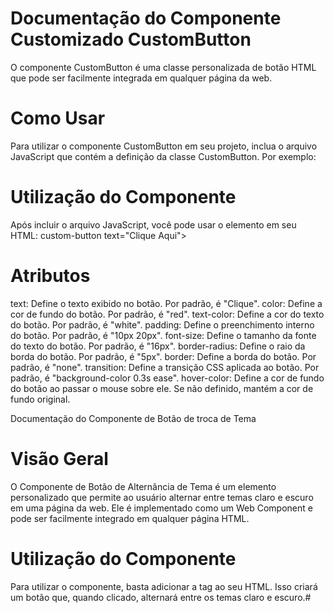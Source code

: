 # Documentação do Componente Customizado CustomButton

O componente CustomButton é uma classe personalizada de botão HTML que pode ser facilmente integrada em qualquer página da web.

# Como Usar

Para utilizar o componente CustomButton em seu projeto, inclua o arquivo JavaScript que contém a definição da classe CustomButton. Por exemplo:
<script src="caminho/para/custom-button.js"></script>

# Utilização do Componente
Após incluir o arquivo JavaScript, você pode usar o elemento <custom-button> em seu HTML:
custom-button text="Clique Aqui"></custom-button>

# Atributos

text: Define o texto exibido no botão. Por padrão, é "Clique".
color: Define a cor de fundo do botão. Por padrão, é "red".
text-color: Define a cor do texto do botão. Por padrão, é "white".
padding: Define o preenchimento interno do botão. Por padrão, é "10px 20px".
font-size: Define o tamanho da fonte do texto do botão. Por padrão, é "16px".
border-radius: Define o raio da borda do botão. Por padrão, é "5px".
border: Define a borda do botão. Por padrão, é "none".
transition: Define a transição CSS aplicada ao botão. Por padrão, é "background-color 0.3s ease".
hover-color: Define a cor de fundo do botão ao passar o mouse sobre ele. Se não definido, mantém a cor de fundo original.

Documentação do Componente de Botão de troca de Tema

# Visão Geral

O Componente de Botão de Alternância de Tema é um elemento personalizado que permite ao usuário alternar entre temas claro e escuro em uma página da web. Ele é implementado como um Web Component e pode ser facilmente integrado em qualquer página HTML.

# Utilização do Componente

Para utilizar o componente, basta adicionar a tag <theme-toggle></theme-toggle> ao seu HTML. Isso criará um botão que, quando clicado, alternará entre os temas claro e escuro.#